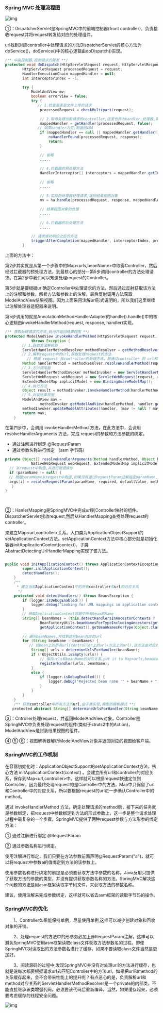 ### Spring MVC 处理流程图

![img](.images/231546366285136.jpg)

①：DispatcherServlet是SpringMVC中的前端控制器(front controller)，负责接收request并将request转发给对应的处理组件。

url找到对应controller中处理请求的方法DispatcherServlet的核心方法为doService()，doService()中的核心逻辑由doDispatch()实现。

```java
/** 中央控制器,控制请求的转发 **/
protected void doDispatch(HttpServletRequest request, HttpServletResponse response) throws Exception {
        HttpServletRequest processedRequest = request;
        HandlerExecutionChain mappedHandler = null;
        int interceptorIndex = -1;
 
        try {
            ModelAndView mv;
            boolean errorView = false;
            try {
　　　　　　　　　// 1.检查是否是文件上传的请求
                processedRequest = checkMultipart(request);
 
                // 2.取得处理当前请求的controller,这里也称为handler,处理器,第一个步骤的意义就在这里体现了.这里并不是直接返回controller,而是返回的HandlerExecutionChain请求处理器链对象,该对象封装了handler和interceptors.
                mappedHandler = getHandler(processedRequest, false);
　　　　　　　　　// 如果handler为空,则返回404
                if (mappedHandler == null || mappedHandler.getHandler() == null) {
                    noHandlerFound(processedRequest, response);
                    return;
                }
                
                // 省略
                .....
                
                // 4.拦截器的预处理方法
                HandlerInterceptor[] interceptors = mappedHandler.getInterceptors();
                
                // 省略
                .....
 
                // 5.实际的处理器处理请求,返回结果视图对象
                mv = ha.handle(processedRequest, response, mappedHandler.getHandler());
 
                // 结果视图对象的处理 
                .....
 
                // 6.拦截器的后处理方法 
                .....
 
            // 请求成功响应之后的方法
            triggerAfterCompletion(mappedHandler, interceptorIndex, processedRequest, response, null);
        }
```

上面的方法中：

第2步其实就是从第一个步骤中的Map<urls,beanName>中取得Controller，然后经过拦截器的预处理方法，到最核心的部分--第5步调用controller的方法处理请求。在第2步中我们可以知道处理request的Controller。

第5步就是要根据url确定Controller中处理请求的方法，然后通过反射获取该方法上的注解和参数，解析方法和参数上的注解，最后反射调用方法获取ModelAndView结果视图。因为上面采用注解url形式说明的，所以我们这里继续以注解处理器适配器来说明。

第5步调用的就是AnnotationMethodHandlerAdapter的handle().handle()中的核心逻辑由invokeHandlerMethod(request, response, handler)实现。

```java
/** 获取处理请求的方法,执行并返回结果视图 **/
protected ModelAndView invokeHandlerMethod(HttpServletRequest request, HttpServletResponse response, Object handler)
            throws Exception {
　　　　 // 1.获取方法解析器
        ServletHandlerMethodResolver methodResolver = getMethodResolver(handler);
　　　　 // 2.解析request中的url,获取处理request的方法 
  		  // 根据 request 找controller的处理方法，是通过controller 的 url和 方法上的 url来和request 的url比较，选择出方法。
        Method handlerMethod = methodResolver.resolveHandlerMethod(request);
　　　　 // 3.方法调用器
        ServletHandlerMethodInvoker methodInvoker = new ServletHandlerMethodInvoker(methodResolver);
        ServletWebRequest webRequest = new ServletWebRequest(request, response);
        ExtendedModelMap implicitModel = new BindingAwareModelMap();
　　　　 // 4.执行方法
        Object result = methodInvoker.invokeHandlerMethod(handlerMethod, handler, webRequest, implicitModel);
　　　　 // 5.封装结果视图
        ModelAndView mav =
                methodInvoker.getModelAndView(handlerMethod, handler.getClass(), result, implicitModel, webRequest);
        methodInvoker.updateModelAttributes(handler, (mav != null ? mav.getModel() : null), implicitModel, webRequest);
        return mav;
    }
```

在第四步中，会调用 invokeHandlerMethod 方法，在此方法中，会调用 resolveHandlerArguments 方法，完成 request的参数和方法参数的绑定。

* 通过注解进行绑定 @RequestParam
* 通过参数名称进行绑定 （asm 字节码）

```java
private Object[] resolveHandlerArguments(Method handlerMethod, Object handler,
            NativeWebRequest webRequest, ExtendedModelMap implicitModel) throws Exception {
  // 从request中取值,并进行赋值操作
  if (paramName != null) {
　// 根据paramName从request中取值,如果没有通过RequestParam注解指定paramName,则使用asm读取class文件来获取paramName
  args[i] = resolveRequestParam(paramName, required, defaultValue, methodParam, webRequest, handler);
   }
}
```

​		

②：HanlerMapping是SpringMVC中完成url到Controller映射的组件。DispatcherServlet接收request,然后从HandlerMapping查找处理request的controller。		

来建立Map<url,controller>关系。入口类为ApplicationObjectSupport的setApplicationContext方法。setApplicationContext方法中核心部分就是初始化容器initApplicationContext(context)，子类AbstractDetectingUrlHandlerMapping实现了该方法。

```java

public void initApplicationContext() throws ApplicationContextException {
        super.initApplicationContext();
        detectHandlers();
    }
    /**
　　  * 建立当前ApplicationContext中的所有controller和url的对应关系
　　　 */
    protected void detectHandlers() throws BeansException {
        if (logger.isDebugEnabled()) {
            logger.debug("Looking for URL mappings in application context: " + getApplicationContext());
        }
　　　　 // 获取ApplicationContext容器中所有bean的Name
        String[] beanNames = (this.detectHandlersInAncestorContexts ?
                BeanFactoryUtils.beanNamesForTypeIncludingAncestors(getApplicationContext(), Object.class) :
                getApplicationContext().getBeanNamesForType(Object.class));
 
        // 遍历beanNames,并找到这些bean对应的url
        for (String beanName : beanNames) {
　　　　　　 // 找bean上的所有url(controller上的url+方法上的url),该方法由对应的子类实现
            String[] urls = determineUrlsForHandler(beanName);
            if (!ObjectUtils.isEmpty(urls)) {
                // 保存urls和beanName的对应关系,put it to Map<urls,beanName>,该方法在父类AbstractUrlHandlerMapping中									实现
                registerHandler(urls, beanName);
            }
            else {
                if (logger.isDebugEnabled()) {
                    logger.debug("Rejected bean name '" + beanName + "': no URL paths identified");
                }
            }
        }
    }
    /** 获取controller中所有方法的url,由子类实现,典型的模板模式 **/
　　protected abstract String[] determineUrlsForHandler(String beanName);
```



③：Cntroller处理request，并返回ModelAndView对象，Controller是SpringMVC中负责处理request的组件(类似于struts2中的Action)，ModelAndView是封装结果视图的组件。

④ ⑤ ⑥：视图解析器解析ModelAndView对象并返回对应的视图给客户端。



### SpringMVC的工作机制

在容器初始化时：ApplicationObjectSupport的setApplicationContext方法，核心方法 initApplicationContext(context) 。会建立所有url和controller的对应关系，保存到Map<url,controller>中。这样就可以根据request快速定位到Controller，因为最终处理request的是Controller中的方法，Map中只保留了url和Controller中的对应关系，所以要根据request的url进一步确认Controller中的method。

通过 invokeHandlerMethod 方法，确定处理请求的method后，接下来的任务就是参数绑定，把request中参数绑定到方法的形式参数上，这一步是整个请求处理过程中最复杂的一个步骤。SpringMVC提供了两种request参数与方法形参的绑定方法：

① 通过注解进行绑定 @RequestParam

② 通过参数名称进行绑定。

使用注解进行绑定，我们只要在方法参数前面声明@RequestParam("a")，就可以将request中参数a的值绑定到方法的该参数上。

使用参数名称进行绑定的前提是必须要获取方法中参数的名称，Java反射只提供了获取方法的参数的类型，并没有提供获取参数名称的方法。SpringMVC解决这个问题的方法是用asm框架读取字节码文件，来获取方法的参数名称。

建议，使用注解来完成参数绑定，这样就可以省去asm框架的读取字节码的操作。



### SpringMVC的优化

　　1、Controller如果能保持单例，尽量使用单例,这样可以减少创建对象和回收对象的开销。

　　2、处理request的方法中的形参务必加上@RequestParam注解，这样可以避免SpringMVC使用asm框架读取class文件获取方法参数名的过程。即便SpringMVC对读取出的方法参数名进行了缓存，如果不要读取class文件当然是更加好。

　　3、阅读源码的过程中,发现SpringMVC并没有对处理url的方法进行缓存，也就是说每次都要根据请求url去匹配Controller中的方法url，如果把url和method的关系缓存起来，会不会带来性能上的提升呢？有点恶心的是，负责解析url和method对应关系的ServletHandlerMethodResolver是一个private的内部类，不能直接继承该类增强代码，必须要该代码后重新编译。当然，如果缓存起来，必须要考虑缓存的线程安全问题。

![img](.images/watermark,type_ZmFuZ3poZW5naGVpdGk,shadow_10,text_aHR0cHM6Ly9ibG9nLmNzZG4ubmV0L3dpbjdzeXN0ZW0=,size_16,color_FFFFFF,t_70.png)

